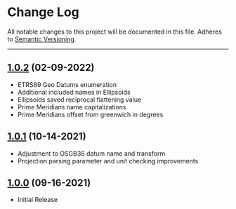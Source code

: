 # Change Log
All notable changes to this project will be documented in this file.
Adheres to [Semantic Versioning](http://semver.org/).

---

## [1.0.2](https://github.com/ngageoint/coordinate-reference-systems-ios/releases/tag/1.0.2) (02-09-2022)

* ETRS89 Geo Datums enumeration
* Additional included names in Ellipsoids
* Ellipsoids saved reciprocal flattening value
* Prime Meridians name capitalizations
* Prime Meridians offset from greenwich in degrees

## [1.0.1](https://github.com/ngageoint/coordinate-reference-systems-ios/releases/tag/1.0.1) (10-14-2021)

* Adjustment to OSGB36 datum name and transform
* Projection parsing parameter and unit checking improvements

## [1.0.0](https://github.com/ngageoint/coordinate-reference-systems-ios/releases/tag/1.0.0) (09-16-2021)

* Initial Release
